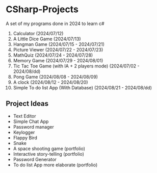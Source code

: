 # CSharp-Projects
A set of my programs done in 2024 to learn c#

01. Calculator (2024/07/12)
02. A Little Dice Game (2024/07/13)
03. Hangman Game (2024/07/15 - 2024/07/21)
04. Picture Viewer (2024/07/22 - 2024/07/23)
05. MathQuiz (2024/07/24 - 2024/07/28)
06. Memory Game (2024/07/29 - 2024/08/01)
07. Tic Tac Toe Game (with IA + 2 players mode) (2024/07/02 - 2024/08/dd) 
08. Pong Game (2024/08/08 - 2024/08/09)
09. A clock (2024/08/12 - 2024/08/20)
10. Simple To do list App (With Database) (2024/08/21 - 2024/08/dd)
  
## Project Ideas

- Text Editor
- Simple Chat App
- Password manager
- Keylogger
- Flappy Bird
- Snake
- A space shooting game (portfolio)
- Interactive story-telling (portfolio)
- Password Generator
- To do list App more elaborate (portfolio)
